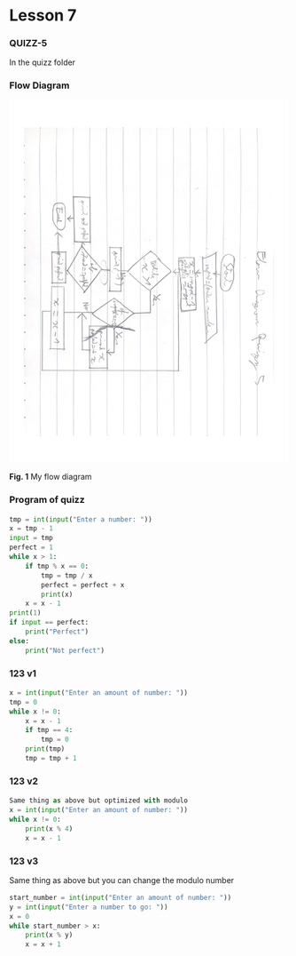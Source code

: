 # Lesson 7
### QUIZZ-5
In the quizz folder
### Flow Diagram
![](Images/Lesson-7_Flow-Diagram.jpg)

 **Fig. 1** My flow diagram
### Program of quizz
```.py
tmp = int(input("Enter a number: "))
x = tmp - 1
input = tmp
perfect = 1
while x > 1:
    if tmp % x == 0:
        tmp = tmp / x
        perfect = perfect + x
        print(x)
    x = x - 1
print(1)
if input == perfect:
    print("Perfect")
else:
    print("Not perfect")
```
### 123 v1
```.py
x = int(input("Enter an amount of number: "))
tmp = 0
while x != 0:
    x = x - 1
    if tmp == 4:
        tmp = 0
    print(tmp)
    tmp = tmp + 1

```
### 123 v2
```.py
Same thing as above but optimized with modulo
x = int(input("Enter an amount of number: "))
while x != 0:
    print(x % 4)
    x = x - 1

```
### 123 v3
Same thing as above but you can change the modulo number
```.py
start_number = int(input("Enter an amount of number: "))
y = int(input("Enter a number to go: "))
x = 0
while start_number > x:
    print(x % y)
    x = x + 1
```
